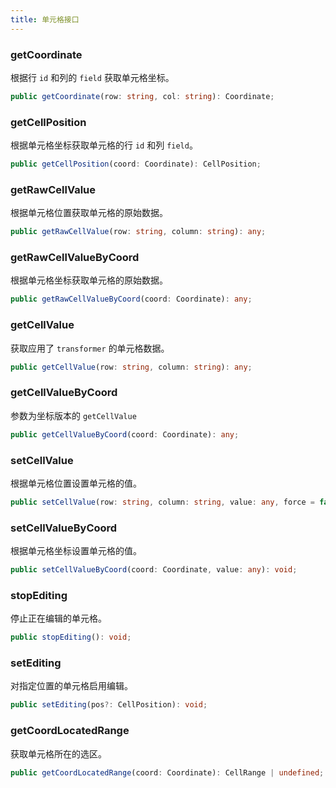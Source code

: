 ```yaml
---
title: 单元格接口
---
```


### getCoordinate

根据行 `id` 和列的 `field` 获取单元格坐标。

```typescript
public getCoordinate(row: string, col: string): Coordinate;
```

### getCellPosition

根据单元格坐标获取单元格的行 `id` 和列 `field`。

```typescript
public getCellPosition(coord: Coordinate): CellPosition;
```

### getRawCellValue

根据单元格位置获取单元格的原始数据。

```typescript
public getRawCellValue(row: string, column: string): any;
```

### getRawCellValueByCoord

根据单元格坐标获取单元格的原始数据。

```typescript
public getRawCellValueByCoord(coord: Coordinate): any;
```

### getCellValue

获取应用了 `transformer` 的单元格数据。

```typescript
public getCellValue(row: string, column: string): any;
```

### getCellValueByCoord

参数为坐标版本的 `getCellValue`

```typescript
public getCellValueByCoord(coord: Coordinate): any;
```

### setCellValue

根据单元格位置设置单元格的值。

```typescript
public setCellValue(row: string, column: string, value: any, force = false): void;
```

### setCellValueByCoord

根据单元格坐标设置单元格的值。

```typescript
public setCellValueByCoord(coord: Coordinate, value: any): void;
```

### stopEditing

停止正在编辑的单元格。

```typescript
public stopEditing(): void;
```

### setEditing

对指定位置的单元格启用编辑。

```typescript
public setEditing(pos?: CellPosition): void;
```

### getCoordLocatedRange

获取单元格所在的选区。

```typescript
public getCoordLocatedRange(coord: Coordinate): CellRange | undefined;
```
